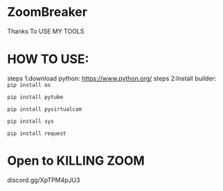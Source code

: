 # ZoomBreaker
Thanks To USE MY TOOLS 

# HOW TO USE:
steps 1:download python:
https://www.python.org/
steps 2:Install builder: 
``` pip install os ```

``` pip install pytube ```

``` pip install pyvirtualcam ```

``` pip install sys ```

``` pip install request ```

# Open to KILLING ZOOM
discord.gg/XpTPM4pJU3
